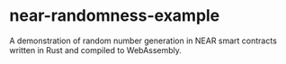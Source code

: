 # near-randomness-example

A demonstration of random number generation in NEAR smart contracts written in Rust and compiled to WebAssembly.
